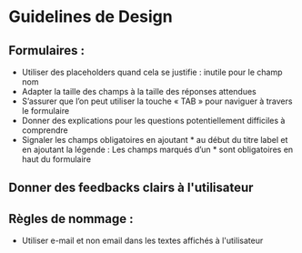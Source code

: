 # Guidelines de Design

## Formulaires : 

- Utiliser des placeholders quand cela se justifie : inutile pour le champ nom
- Adapter la taille des champs à la taille des réponses attendues
- S’assurer que l’on peut utiliser la touche « TAB » pour naviguer à travers le formulaire
- Donner des explications pour les questions potentiellement difficiles à comprendre
- Signaler les champs obligatoires en ajoutant * au début du titre label et en ajoutant la légende : Les champs marqués d’un * sont obligatoires en haut du formulaire

## Donner des feedbacks clairs à l'utilisateur

## Règles de nommage : 
- Utiliser e-mail et non email dans les textes affichés à l'utilisateur
